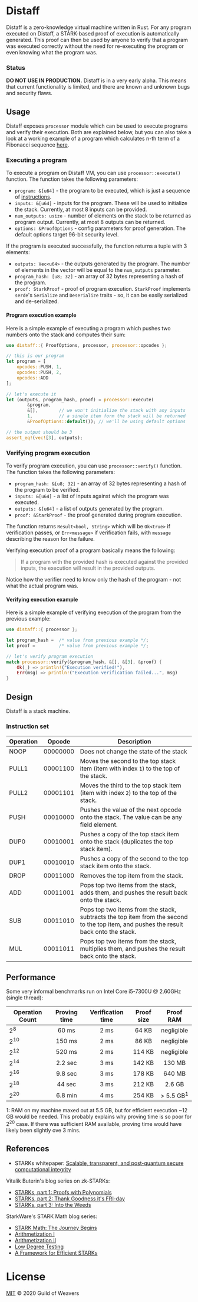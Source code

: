 # Distaff
Distaff is a zero-knowledge virtual machine written in Rust. For any program executed on Distaff, a STARK-based proof of execution is automatically generated. This proof can then be used by anyone to verify that a program was executed correctly without the need for re-executing the program or even knowing what the program was.

### Status
**DO NOT USE IN PRODUCTION.** Distaff is in a very early alpha. This means that current functionality is limited, and there are known and unknown bugs and security flaws.

## Usage
Distaff exposes `processor` module which can be used to execute programs and verify their execution. Both are explained below, but you can also take a look at a working example of a program which calculates n-th term of a Fibonacci sequence [here](https://github.com/GuildOfWeavers/distaff/blob/master/src/main.rs).

### Executing a program 
To execute a program on Distaff VM, you can use `processor::execute()` function. The function takes the following parameters:

* `program: &[u64]` - the program to be executed, which is just a sequence of [instructions](#Instruction-set).
* `inputs: &[u64]` - inputs for the program. These will be used to initialize the stack. Currently, at most 8 inputs can be provided.
* `num_outputs: usize` - number of elements on the stack to be returned as program output. Currently, at most 8 outputs can be returned.
* `options: &ProofOptions` - config parameters for proof generation. The default options target 96-bit security level.

If the program is executed successfully, the function returns a tuple with 3 elements:

* `outputs: Vec<u64>` - the outputs generated by the program. The number of elements in the vector will be equal to the `num_outputs` parameter.
* `program_hash: [u8; 32]` - an array of 32 bytes representing a hash of the program.
* `proof: StarkProof` - proof of program execution. `StarkProof` implements `serde`'s `Serialize` and `Deserialize` traits - so, it can be easily serialized and de-serialized.

#### Program execution example
Here is a simple example of executing a program which pushes two numbers onto the stack and computes their sum:
```Rust
use distaff::{ ProofOptions, processor, processor::opcodes };

// this is our program
let program = [
    opcodes::PUSH, 1,
    opcodes::PUSH, 2,
    opcodes::ADD
];

// let's execute it
let (outputs, program_hash, proof) = processor::execute(
        &program,
        &[],        // we won't initialize the stack with any inputs
        1,          // a single item form the stack will be returned
        &ProofOptions::default()); // we'll be using default options

// the output should be 3
assert_eq!(vec![3], outputs);
```

### Verifying program execution
To verify program execution, you can use `processor::verify()` function. The function takes the following parameters:

* `program_hash: &[u8; 32]` - an array of 32 bytes representing a hash of the program to be verified.
* `inputs: &[u64]` - a list of inputs against which the program was executed.
* `outputs: &[u64]` - a list of outputs generated by the program.
* `proof: &StarkProof` - the proof generated during program execution.

The function returns `Result<bool, String>` which will be `Ok<true>` if verification passes, or `Err<message>` if verification fails, with `message` describing the reason for the failure.

Verifying execution proof of a program basically means the following:

> If a program with the provided hash is executed against the provided inputs, the execution will result in the provided outputs.

Notice how the verifier need to know only the hash of the program - not what the actual program was.

#### Verifying execution example
Here is a simple example of verifying execution of the program from the previous example:
```Rust
use distaff::{ processor };

let program_hash =  /* value from previous example */;
let proof =         /* value from previous example */;

// let's verify program execution
match processor::verify(&program_hash, &[], &[3], &proof) {
    Ok(_) => println!("Execution verified!"),
    Err(msg) => println!("Execution verification failed...", msg)
}
```

## Design

Distaff is a stack machine. 

### Instruction set

| Operation | Opcode   | Description                            |
| --------- | :------: | -------------------------------------- |
| NOOP      | 00000000 | Does not change the state of the stack |
| PULL1     | 00001100 | Moves the second to the top stack item (item with index `1`) to the top of the stack. |
| PULL2     | 00001101 | Moves the third to the top stack item (item with index `2`) to the top of the stack. |
| PUSH      | 00010000 | Pushes the value of the next opcode onto the stack. The value can be any field element. |
| DUP0      | 00010001 | Pushes a copy of the top stack item onto the stack (duplicates the top stack item). |
| DUP1      | 00010010 | Pushes a copy of the second to the top stack item onto the stack. |
| DROP      | 00011000 | Removes the top item from the stack. |
| ADD       | 00011001 | Pops top two items from the stack, adds them, and pushes the result back onto the stack. |
| SUB       | 00011010 | Pops top two items from the stack, subtracts the top item from the second to the top item, and pushes the result back onto the stack. |
| MUL       | 00011011 | Pops top two items from the stack, multiplies them, and pushes the result back onto the stack. |

## Performance

Some very informal benchmarks run on Intel Core i5-7300U @ 2.60GHz (single thread):

| Operation Count | Proving time | Verification time | Proof size | Proof RAM  |
| --------------- | :----------: | :---------------: | :--------: | :--------: |
| 2<sup>8</sup>   | 60 ms        | 2 ms              | 64 KB      | negligible |
| 2<sup>10</sup>  | 150 ms       | 2 ms              | 86 KB      | negligible |
| 2<sup>12</sup>  | 520 ms       | 2 ms              | 114 KB     | negligible |
| 2<sup>14</sup>  | 2.2 sec      | 3 ms              | 142 KB     | 130 MB     |
| 2<sup>16</sup>  | 9.8 sec      | 3 ms              | 178 KB     | 640 MB     |
| 2<sup>18</sup>  | 44 sec       | 3 ms              | 212 KB     | 2.6 GB     |
| 2<sup>20</sup>  | 6.8 min      | 4 ms              | 254 KB     | > 5.5 GB<sup>1</sup> |

1: RAM on my machine maxed out at 5.5 GB, but for efficient execution ~12 GB would be needed. This probably explains why proving time is so poor for 2<sup>20</sup> case. If there was sufficient RAM available, proving time would have likely been slightly ove 3 mins.

## References

* STARKs whitepaper: [Scalable, transparent, and post-quantum secure computational integrity](https://eprint.iacr.org/2018/046.pdf)

Vitalik Buterin's blog series on zk-STARKs:
* [STARKs, part 1: Proofs with Polynomials](https://vitalik.ca/general/2017/11/09/starks_part_1.html)
* [STARKs, part 2: Thank Goodness it's FRI-day](https://vitalik.ca/general/2017/11/22/starks_part_2.html)
* [STARKs, part 3: Into the Weeds](https://vitalik.ca/general/2018/07/21/starks_part_3.html)

StarkWare's STARK Math blog series:
* [STARK Math: The Journey Begins](https://medium.com/starkware/stark-math-the-journey-begins-51bd2b063c71)
* [Arithmetization I](https://medium.com/starkware/arithmetization-i-15c046390862)
* [Arithmetization II](https://medium.com/starkware/arithmetization-ii-403c3b3f4355)
* [Low Degree Testing](https://medium.com/starkware/low-degree-testing-f7614f5172db)
* [A Framework for Efficient STARKs](https://medium.com/starkware/a-framework-for-efficient-starks-19608ba06fbe)

# License
[MIT](/LICENSE) © 2020 Guild of Weavers